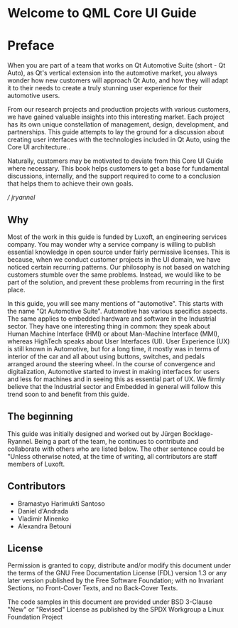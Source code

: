 # Welcome to QML Core UI Guide


# Preface

When you are part of a team that works on Qt Automotive Suite (short - Qt Auto), as Qt's vertical extension into the automotive market, you always wonder how new customers will approach Qt Auto, and how they will adapt it to their needs to create a truly stunning user experience for their automotive users.

From our research projects and production projects with various customers, we have gained valuable insights into this interesting market. Each project has its own unique constellation of management, design, development, and partnerships. This guide attempts to lay the ground for a discussion about creating user interfaces with the technologies included in Qt Auto, using the Core UI architecture..

Naturally, customers may be motivated to deviate from this Core UI Guide where necessary. This book helps customers to get a base for fundamental discussions, internally, and the support required to come to a conclusion that helps them to achieve their own goals.

*/ jryannel*

## Why

Most of the work in this guide is funded by Luxoft, an engineering services company. You may wonder why a service company is willing to publish essential knowledge in open source under fairly permissive licenses. This is because, when we conduct customer projects in the UI domain, we have noticed certain recurring patterns. Our philosophy is not based on watching customers stumble over the same problems. Instead, we would like to be part of the solution, and prevent these problems from recurring in the first place.

In this guide, you will see many mentions of "automotive". This starts with the name "Qt Automotive Suite". Automotive has various specifics aspects. The same applies to embedded hardware and software in the Industrial sector. They have one interesting thing in common: they speak about Human Machine Interface (HMI) or about Man-Machine Interface (MMI), whereas HighTech speaks about User Interfaces (UI). User Experience (UX) is still known in Automotive, but for a long time, it mostly was in terms of interior of the car and all about using buttons, switches, and pedals arranged around the steering wheel. In the course of convergence and digitalization, Automotive started to invest in making interfaces for users and less for machines and in seeing this as essential part of UX. We firmly believe that the Industrial sector and Embedded in general will follow this trend soon to and benefit from this guide.


## The beginning

This guide was initially designed and worked out by Jürgen Bocklage-Ryannel. Being a part of the team, he continues to contribute and collaborate with others who are listed below. The other sentence could be "Unless otherwise noted, at the time of writing, all contributors are staff members of Luxoft.


## Contributors

* Bramastyo Harimukti Santoso
* Daniel d'Andrada
* Vladimir Minenko
* Alexandra Betouni

## License

Permission is granted to copy, distribute and/or modify this document under the terms of the GNU Free Documentation License (FDL) version 1.3 or any later version published by the Free Software Foundation; with no Invariant Sections, no Front-Cover Texts, and no Back-Cover Texts.

The code samples in this document are provided under BSD 3-Clause "New" or "Revised" License as published by the SPDX Workgroup a Linux Foundation Project
